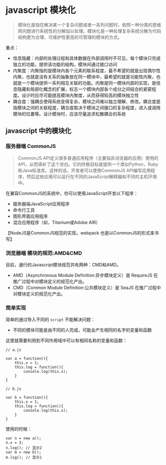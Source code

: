 # javascript 模块化

> 模块化是指在解决某一个复杂问题或者一系列问题时，依照一种分类的思维把问题进行系统性的分解加以处理。模块化是一种处理复杂系统分解为代码结构更为合理、可维护性更高的可管理的模块的方式。

重点：
- 信息隐藏：内部的处理过程和具体数据在外部调用时不可见，每个模块只完成独立的功能，提供该功能的结构，模块间通过接口访问
- 内聚度：内聚指的是模块内各个元素的联系程度，最不希望的就是出现偶尔性内聚，也就是没有关系的抽象放在同一模块中，最希望的就是功能性内聚，也就是一个模块提供一系列相互关联的功能。内聚是同一模块内部的实现，是信息隐藏和局部化概念的扩展，标志一个模块内部各个成分之间结合的紧密程度。设计时应尽可能提高模块内聚度，从而获得较高的模块独立性
- 耦合度：强耦合使得系统变得复杂，模块之间难以独立理解、修改。耦合度是指模块之间的关联程度，耦合度取决于模块之间接口的复杂程度，进入或调用模块的位置等。设计模块时，应该尽量追求松散耦合的系统

## javascript 中的模块化

### 服务器端 CommonJS

> CommonJS API定义很多普通应用程序（主要指非浏览器的应用）使用的API，从而填补了这个空白。它的终极目标是提供一个类似Python，Ruby和Java标准库。这样的话，开发者可以使用CommonJS API编写应用程序，然后这些应用可以运行在不同的JavaScript解释器和不同的主机环境中。

在兼容CommonJS的系统中，你可以使用JavaScript开发以下程序：

- 服务器端JavaScript应用程序
- 命令行工具
- 图形界面应用程序
- 混合应用程序（如，Titanium或Adobe AIR）

【NodeJS是CommonJS规范的实现，webpack 也是以CommonJS的形式来书写】


### 浏览器端 模块的规范:AMD&CMD

目前，通行的Javascript模块规范共有两种：CMD和AMD。
- AMD（Asynchronous Module Definition:异步模块定义）是 RequireJS 在推广过程中对模块定义的规范化产出。
- CMD（Common Module Definition:公共模块定义）是 SeaJS 在推广过程中对模块定义的规范化产出。

### 简单实现

简单的通过导入不同的 `script` 不能解决问题：

- 不同的模块可能是由不同的人完成，可能会产生相同的名字的变量和函数

这里就需要利用到不同作用域中可以有相同名称的变量和函数：
```
// a.js

var a = function(){
    this.x = 1;
    this.log = function(){
        console.log(this.x);
    }
}

// b.js

var b = function(){
    this.x = 1;
    this.log = function(){
        console.log(this.x);
    }
}

```

使用的时候：
```
var n = new a();
n.x = 2;
n.log(); // 显示2
var m = new b();
m.log(); // 显示1
```